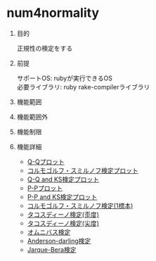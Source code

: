 num4normality
================
1. 目的

    正規性の検定をする

1. 前提

   サポートOS: rubyが実行できるOS  
   必要ライブラリ:  ruby rake-compilerライブラリ  

1. 機能範囲

1. 機能範囲外

1. 機能制限

1. 機能詳細
    * [Q-Qプロット](qqplot.md)
    * [コルモゴルフ・スミルノフ検定プロット](ksplot.md)
    * [Q-Q and KS検定プロット](qqksplot.md)
    * [P-Pプロット](ppplot.md)
    * [P-P and KS検定プロット](ppksplot.md)
    * [コルモゴルフ・スミルノフ検定(1標本)](kstest.md)
    * [タコスディーノ検定(歪度)](skewnesstest.md)
    * [タコスディーノ検定(尖度)](kurtosistest.md)
    * [オムニバス検定](omnibustest.md)
    * [Anderson-darling検定](adtest.md)
    * [Jarque-Bera検定](jbtest.md)
